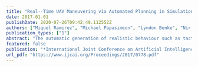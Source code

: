```yaml
---
title: "Real--Time UAV Maneuvering via Automated Planning in Simulations"
date: 2017-01-01
publishDate: 2020-07-26T09:42:49.112552Z
authors: ["Miquel Ramirez", "Michael Papasimeon", "Lyndon Benke", "Nir Lipovetzky", "Tim Miller", "Adrian R Pearce"]
publication_types: ["1"]
abstract: "The automatic generation of realistic behaviour such as tactical intercepts for Unmanned Aerial Vehicles (UAV) in air combat is a challenging problem. State-of-the-art solutions propose hand–crafted algorithms and heuristics whose performance depends heavily on the initial conditions and specific aerodynamic characteristics of the UAVs involved. This demo shows the ability of domain–independent planners, embedded into simulators, to generate on–line, feed–forward, control signals that steer simulated aircraft as best suits the situation."
featured: false
publication: "*International Joint Conference on Artificial Intelligence (IJCAI)*"
url_pdf: "https://www.ijcai.org/Proceedings/2017/0778.pdf"
---
```


